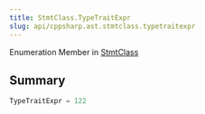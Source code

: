 ```yaml
---
title: StmtClass.TypeTraitExpr
slug: api/cppsharp.ast.stmtclass.typetraitexpr
---
```

Enumeration Member in [StmtClass](/api/cppsharp/ast/stmtclass)

## Summary



```csharp
TypeTraitExpr = 122
```

